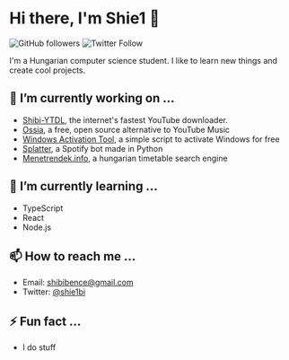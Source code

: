 # Hi there, I'm Shie1 👋

![GitHub followers](https://img.shields.io/github/followers/shie1?style=social) ![Twitter Follow](https://img.shields.io/twitter/follow/shie1bi?style=social)

I'm a Hungarian computer science student. I like to learn new things and create cool projects.

## 🔭 I’m currently working on ...

- [Shibi-YTDL](https://github.com/shie1/shibi-ytdl), the internet's fastest YouTube downloader.
- [Ossia](https://github.com/shie1/ossia), a free, open source alternative to YouTube Music
- [Windows Activation Tool](https://github.com/shie1/windows-activation-tool), a simple script to activate Windows for free
- [Splatter](https://github.com/shie1/splatter), a Spotify bot made in Python
- [Menetrendek.info](https://github.com/menetrendek-info/webmenetrend), a hungarian timetable search engine

## 🌱 I’m currently learning ...

- TypeScript
- React
- Node.js

## 📫 How to reach me ...

- Email: shibibence@gmail.com
- Twitter: [@shie1bi](https://twitter.com/shie1bi)

## ⚡ Fun fact ...

- I do stuff
